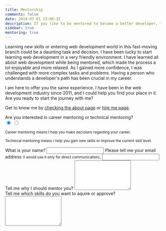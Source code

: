 ```yaml
---
title: Mentorship
comments: false
date: 2019-07-01 13:06:32
description: If you like to be mentored to become a better developer, feel free to contact me.
sidebar: true
mentoring: true
---
```


Learning new skills or entering web development world in this fast-moving branch could be a daunting task and decision. I have been lucky to start learning web development in a very friendly environment. I have learned all about web development while being mentored, which made the process a lot enjoyable and more relaxed. As I gained more confidence, I was challenged with more complex tasks and problems. Having a person who understands a developer's path has been crucial in my career.

I am here to offer you the same experience. I have been in the web development industry since 2011, and I could help you find your place in it. Are you ready to start the journey with me?

Get to know me by [checking the about page](/about-me/) or [hire me page](/hire-me/).

<div class="kwes-form form" v-cloak>
  <form method="POST" action="https://kwes.io/api/foreign/forms/vbu1VyogUhgQ3qVf73L6" multistep mode="test">
    <form-step header="Step 1">
      <label class="radio">Are you interested in career mentoring or technical mentoring?</label>
      <div class="kw-radio-group">
        <input type="radio" name="mentoring" value="Career" id="Career" label="Career" checked="checked">
        <input type="radio" name="mentoring" value="Technical" id="Technical" label="Technical">
      </div>
      <div class="desc">
        <p><small>Career mentoring means I help you make decisions regarding your career.</small></p>
        <p><small>Technical mentoring means I help you gain new skills or improve the current skill level.</small></p>
      </div>
    </form-step>
    <form-step header="Step 2">
      <label for="name">What is your name?</label>
      <input type="text" id="name" name="name" rules="required">
      <label for="email">Please tell me your email address <small>(I would use it only for direct communication)</small>.</label>
      <input type="email" id="email" name="email" rules="required|email|max:255">
      <label for="note">Tell me why I should mentor you?</label>
      <textarea id="note" name="note" rules="required" rows="6"></textarea>
      <div kw-show="fields.mentoring == 'Technical'">
        <label for="note2">Tell me which skills do you want to aquire or approve?</label>
        <textarea id="note2" name="note2" rules="required_if:mentoring,Technical" rows="6"></textarea>
      </div>
    </form-step>
  </form>
</div>
<script src="https://kwes.io/js/kwes.js"></script>
